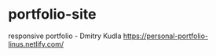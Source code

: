 # portfolio-site
responsive portfolio - Dmitry Kudla 
https://personal-portfolio-linus.netlify.com/
